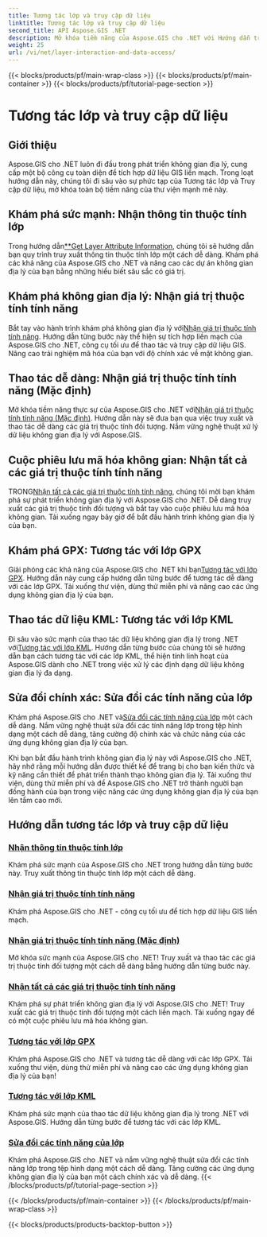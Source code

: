 ```yaml
---
title: Tương tác lớp và truy cập dữ liệu
linktitle: Tương tác lớp và truy cập dữ liệu
second_title: API Aspose.GIS .NET
description: Mở khóa tiềm năng của Aspose.GIS cho .NET với Hướng dẫn truy cập dữ liệu và tương tác lớp của chúng tôi. Khám phá sự phát triển không gian địa lý và thao tác liền mạch các tính năng.
weight: 25
url: /vi/net/layer-interaction-and-data-access/
---
```


{{< blocks/products/pf/main-wrap-class >}}
{{< blocks/products/pf/main-container >}}
{{< blocks/products/pf/tutorial-page-section >}}

# Tương tác lớp và truy cập dữ liệu

## Giới thiệu

Aspose.GIS cho .NET luôn đi đầu trong phát triển không gian địa lý, cung cấp một bộ công cụ toàn diện để tích hợp dữ liệu GIS liền mạch. Trong loạt hướng dẫn này, chúng tôi đi sâu vào sự phức tạp của Tương tác lớp và Truy cập dữ liệu, mở khóa toàn bộ tiềm năng của thư viện mạnh mẽ này.

## Khám phá sức mạnh: Nhận thông tin thuộc tính lớp
 Trong hướng dẫn[**Get Layer Attribute Information](./get-layer-attribute-information/), chúng tôi sẽ hướng dẫn bạn quy trình truy xuất thông tin thuộc tính lớp một cách dễ dàng. Khám phá các khả năng của Aspose.GIS cho .NET và nâng cao các dự án không gian địa lý của bạn bằng những hiểu biết sâu sắc có giá trị.

## Khám phá không gian địa lý: Nhận giá trị thuộc tính tính năng
Bắt tay vào hành trình khám phá không gian địa lý với[Nhận giá trị thuộc tính tính năng](./get-feature-attribute-value/). Hướng dẫn từng bước này thể hiện sự tích hợp liền mạch của Aspose.GIS cho .NET, công cụ tối ưu để thao tác và truy cập dữ liệu GIS. Nâng cao trải nghiệm mã hóa của bạn với độ chính xác về mặt không gian.

## Thao tác dễ dàng: Nhận giá trị thuộc tính tính năng (Mặc định)
 Mở khóa tiềm năng thực sự của Aspose.GIS cho .NET với[Nhận giá trị thuộc tính tính năng (Mặc định)](./get-feature-attribute-value-default/). Hướng dẫn này sẽ đưa bạn qua việc truy xuất và thao tác dễ dàng các giá trị thuộc tính đối tượng. Nắm vững nghệ thuật xử lý dữ liệu không gian địa lý với Aspose.GIS.

## Cuộc phiêu lưu mã hóa không gian: Nhận tất cả các giá trị thuộc tính tính năng
 TRONG[Nhận tất cả các giá trị thuộc tính tính năng](./get-all-feature-attribute-values/), chúng tôi mời bạn khám phá sự phát triển không gian địa lý với Aspose.GIS cho .NET. Dễ dàng truy xuất các giá trị thuộc tính đối tượng và bắt tay vào cuộc phiêu lưu mã hóa không gian. Tải xuống ngay bây giờ để bắt đầu hành trình không gian địa lý của bạn.

## Khám phá GPX: Tương tác với lớp GPX
Giải phóng các khả năng của Aspose.GIS cho .NET khi bạn[Tương tác với lớp GPX](./interact-with-gpx-layer/). Hướng dẫn này cung cấp hướng dẫn từng bước để tương tác dễ dàng với các lớp GPX. Tải xuống thư viện, dùng thử miễn phí và nâng cao các ứng dụng không gian địa lý của bạn.

## Thao tác dữ liệu KML: Tương tác với lớp KML
 Đi sâu vào sức mạnh của thao tác dữ liệu không gian địa lý trong .NET với[Tương tác với lớp KML](./interact-with-kml-layer/). Hướng dẫn từng bước của chúng tôi sẽ hướng dẫn bạn cách tương tác với các lớp KML, thể hiện tính linh hoạt của Aspose.GIS dành cho .NET trong việc xử lý các định dạng dữ liệu không gian địa lý đa dạng.

## Sửa đổi chính xác: Sửa đổi các tính năng của lớp
 Khám phá Aspose.GIS cho .NET và[Sửa đổi các tính năng của lớp](./modify-layer-features/) một cách dễ dàng. Nắm vững nghệ thuật sửa đổi các tính năng lớp trong tệp hình dạng một cách dễ dàng, tăng cường độ chính xác và chức năng của các ứng dụng không gian địa lý của bạn.

Khi bạn bắt đầu hành trình không gian địa lý này với Aspose.GIS cho .NET, hãy nhớ rằng mỗi hướng dẫn được thiết kế để trang bị cho bạn kiến thức và kỹ năng cần thiết để phát triển thành thạo không gian địa lý. Tải xuống thư viện, dùng thử miễn phí và để Aspose.GIS cho .NET trở thành người bạn đồng hành của bạn trong việc nâng các ứng dụng không gian địa lý của bạn lên tầm cao mới.

## Hướng dẫn tương tác lớp và truy cập dữ liệu
### [Nhận thông tin thuộc tính lớp](./get-layer-attribute-information/)
Khám phá sức mạnh của Aspose.GIS cho .NET trong hướng dẫn từng bước này. Truy xuất thông tin thuộc tính lớp một cách dễ dàng. 
### [Nhận giá trị thuộc tính tính năng](./get-feature-attribute-value/)
Khám phá Aspose.GIS cho .NET - công cụ tối ưu để tích hợp dữ liệu GIS liền mạch.
### [Nhận giá trị thuộc tính tính năng (Mặc định)](./get-feature-attribute-value-default/)
Mở khóa sức mạnh của Aspose.GIS cho .NET! Truy xuất và thao tác các giá trị thuộc tính đối tượng một cách dễ dàng bằng hướng dẫn từng bước này.
### [Nhận tất cả các giá trị thuộc tính tính năng](./get-all-feature-attribute-values/)
Khám phá sự phát triển không gian địa lý với Aspose.GIS cho .NET! Truy xuất các giá trị thuộc tính đối tượng một cách liền mạch. Tải xuống ngay để có một cuộc phiêu lưu mã hóa không gian.
### [Tương tác với lớp GPX](./interact-with-gpx-layer/)
Khám phá Aspose.GIS cho .NET và tương tác dễ dàng với các lớp GPX. Tải xuống thư viện, dùng thử miễn phí và nâng cao các ứng dụng không gian địa lý của bạn!
### [Tương tác với lớp KML](./interact-with-kml-layer/)
Khám phá sức mạnh của thao tác dữ liệu không gian địa lý trong .NET với Aspose.GIS. Hướng dẫn từng bước để tương tác với các lớp KML. 
### [Sửa đổi các tính năng của lớp](./modify-layer-features/)
Khám phá Aspose.GIS cho .NET và nắm vững nghệ thuật sửa đổi các tính năng lớp trong tệp hình dạng một cách dễ dàng. Tăng cường các ứng dụng không gian địa lý của bạn một cách chính xác và dễ dàng.
{{< /blocks/products/pf/tutorial-page-section >}}

{{< /blocks/products/pf/main-container >}}
{{< /blocks/products/pf/main-wrap-class >}}

{{< blocks/products/products-backtop-button >}}
